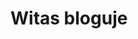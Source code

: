 # Witas bloguje
<!DOCTYPE html>
<html>
    <head>
        <meta charset="utf-8">
        <title>testowa.pl</title>
        <style>
      
        body{
         color: white; 
    background: #396f38;
    margin: 0px;
    
   
   
        }
        table{
        color: black;
        }
       .menu-1{
           background: white;
           top: 0px;
           width: 100%;
           height: 70px;
           position: absolute;
           font-family: Arial;
           float: left;
          left: 0px;
           z-index: 3;
       }
       #aut{
        
         color: green;  
       }
      #klik{
         color: grey; 
      }
    
      
      
      #lokiter{
          z-index: 2;
          background-color: #4e9447;
          position: absolute;
          top:300px;
          right: 0px;
         left: 0px;
         font-size: 20px;
         Text-align: center;
      }
      #akt{
          border-bottom:1px solid white;
          
      }
     
      .styled {
    border: 0;
    line-height: 2.5;
    padding: 0 20px;
    font-size: 1rem;
    text-align: center;
    color: #fff;
    text-shadow: 1px 1px 1px #000;
    border-radius: 10px;
    background-color: rgba(220, 0, 0, 1);
    background-image: linear-gradient(to top left,
                                      rgba(0, 0, 0, .3),
                                      rgba(0, 0, 0, .2) 30%,
                                      rgba(0, 0, 0, 0));
    box-shadow: inset 2px 2px 3px rgba(255, 255, 255, .6),
                inset -2px -2px 3px rgba(0, 0, 0, .6);
}

.styled:hover {
    background-color: rgba(255, 0, 0, 1);
}

.styled:active {
    box-shadow: inset -2px -2px 3px rgba(255, 255, 255, .6),
                inset 2px 2px 3px rgba(0, 0, 0, .6);
}

#img {
       position: fixed;
       z-index: 1;
      height: 300px;
      
       top: 0px;
       width: 100%;
       right: 0px;
       left: 0px;
       }
       
        
       .nav{
           
           position: absolute;
           text-align: right;
           color: black;
           height: 30px;
           line-height: 30px;
           right: 0px;
           top: 10px;
           z-index: 4;
       }
       #menu{
         margin-right: 30px;  
       }
       #menu a{
           clear: right;
           text-decoration: none;
           color: black;
           position: relative;
           line-height: 40px;
           margin-right: 30px; 
       }
       label{
           position: absolute;
           font-size: 26px;
           line-height: 40px;
           display: none;
           width: 26px;
           right: 10px;
           
       }
       #toggle{
           display: none;
           top: 10px;
           right: 10px;
       }
       
       
       
       @media only screen and (max-width: 500px){
         label{
          
           
          
           display: block;
           cursor: pointer;
}  
         #menu{
           display: none;
           text-align: center;
           width: 500px;
          position: relative;
          top: 25px;
          right: 0px;
          left: 0px;
           margin-right: 0px;
}
         #menu a{
           display: block;
           width: 500px;
           text-decoration: none; 
           border-bottom: 1px solid black;
           margin: 0;
           color: black;
           background-color: white;
           top: 25px;
           right: 0px;
           left: 0px;
            text-align: center;
          }
          
          #toggle:checked + #menu {
          display: block;
}
       }
       a:hover{
          background-color: red;
          color: white;
       }
       a:active{
          background-color: red;
           color: white;
       }
       #kut{
          left: 30px;
          right: 30px;
       }
       
        </style>
    </head>
    <body>
    <div class="menu-1">
    
        <p><span id="aut"><strong>Autor:</strong></span><span id="klik"><em><strong> JAKUB<BR>WITKOWSKI</strong></em></span></p>
         </div>
         <div class="nav"> 
         <label for="toggle">&#9776;</label>
         <input type="checkbox" id="toggle">
         <div id="menu">
      <a href="https://witas-w.github.io/Aktualnosci/">Aktualności</a>
            <a href="https://witas-w.github.io/Bloguje-witas/">Blog</a>
            <a href="https://witas-w.github.io/Galeria-zdjec/">Zdjęcia</a>
     </div>  
        
     </div>   
        
          
          <img id="img" src="https://s6.ifotos.pl/img/B0A7CA69-_qswewee.jpg">
          
        <div id="lokiter">
         <h2 id="akt" >Blog</h2>
  <a href="#DD"><button class="styled"
        type="button">
   Dzień dzisiejszy
</button></a>
  <h3>26.06.2019r.</h3>
  
  <p>Dzisiaj było 30 stopni w cieniu przez co piasek bardzo mocno parzył.W porcie nadal stoi "Unicus".Może jutro przypłynie "Dragon".Byliśmy też po stronie wschodniej na pysznych lodach w "Górze Lodowej".(pod spodem znajduje się mój ranking lodów).</p>
  
  
    
    <h3>27.06.2019r.</h3>
    <p>(godz.15:02)Właśnie wróciliśmy ze Słupska gdzie byliśmy w galerii handlowej "Jantar". W galerii byliśmy w kilku księgarniach.Po powrocie zamówiliśmy pizze.Następny wpis pojawi się wieczorem.O Słupsku przeczytacie pod spodem.</p>
    <p class="pod"><strong><em>Słupsk</em></strong> to miasto na prawach powiatu w północnej Polsce, w województwie pomorskim, siedziba władz powiatu słupskiego oraz gminy Słupsk. Leży na Pobrzeżu Koszalińskim, nad Słupią, przy trasie europejskiej E28, dawna siedziba książąt pomorskich.</p>
    <p>Po powrocie ze <strong>Słupska</strong> poszliśmy do <em>Góry Lodowej</em>.A następnie do baru III molo i na plażę.</p>
    <h2>Mój Ranking gofrów</h2>
    <table>
        <thead>
            <tr>
                <th>Nazwa</th>
                <th>Punkty</th>
            </tr>
        </thead>
        <tbody>
            <tr>
                <td>1.Bar 3 molo</td>
                <td>100/100</td>
            </tr>
            <tr>
                <td>1.Chomczyńscy</td>
                <td>100/100</td>
            </tr>
            <tr>
                <td>2.Lody,Gofry</td>
                <td>87/100</td>
            </tr>
            <tr>
                <td>3.Kołacze,Gofry,Lody</td>
                <td>76/100</td>
            </tr>
        </tbody>
    </table>
    <img class="byk" src="https://www.kasandbox.org/programming-images/landscapes/sand-dunes.png" >
    <h3>28.06.2019r.</h3>
    <p>Dzisiaj w nocy przypłynął do Ustki największy galeon w Polsce <strong><em>Dragon</em></strong>. <em>Unicus</em> odpłynął wczoraj i także od rana stoi w Darłówku.Do portu w nocy zagościł kontenerowiec <em>Riona</em> .Przed chwilą wpłynął do portu okręt Marynarki wojennej <em>ORP Wigry</em>.Riona opuściła port ok.16:00</p>
    <h2>Przypłynięcia i odpłynięcia</h2>
    <table>
        <thead>
            <tr>
                <th>Statek</th>
                <th>Data przypłynięcia</th>
                <th>Data odpłynięcia</th>
                <th>Rodzaj</th>
                <th>Miejsce odpłynięcia</th>
            </tr>
        </thead>
        <tbody>
            <tr>
                <td><strong>Dragon</strong></td>
                <td>28.06.2019r.</td>
                <td>brak</td>
                <td>pasażerski</td>
                <td>brak</td>
            </tr>
            <tr>
                <td><strong>Riona</strong></td>
                <td>28.06.2019r.</td>
                <td>brak</td>
                <td>kontenerowiec</td>
                <td>Hellsdorf
                </td>
            </tr>
            <tr>
                <td><strong>Unicus</strong></td>
                <td>brak</td>
                <td>28.06.2019r.</td>
                <td>pasażerski</td>
                <td>Darłowo</td>
            </tr>
            <tr>
                <td><strong>ORP Wigry</strong></td>
                <td>28.06.2019r.</td>
                <td>brak</td>
                <td>wojskowy</td>
                <td>brak</td>
            </tr>
        </tbody>
    </table>
    <h3>30.06.2019r.</h3>
    <p>Dzisiaj byliśmy w <em>Górze Lodowej</em>.Następnie poszliśmy na gokarty.Jedliśmy też rybę w <em> Złotej rybce</em>.Zaraz idziemy na gofry.</p>
    <h3>1.07.2019r.</h3>
    <p>Dzisiaj byliśmy w <em><strong>Dolinie Charlotty</strong></em>. A następnie poszliśmy do <em> Mar-Huba</em>.</p>
  <h3>2.07.2019r.</h3>
  <p>Po wyjściu z domu o godz.12:10 poszliśmy na targ.Następnie wypożyczylismy gokarty na pół godziny. przeszliśmy się do <em>Mistrala</em> gdzie zjedliśmy obiad. Na promenadzie weszliśmy do salonu gier gdzie wygrałem z dziadkiem 4 rundy w cymber guy-u.Dzisiaj jest duży sztorm więc kładka otwarta jest prawie cały dzień.</p>
  <h3>3.07.2019r.</h3>
  <p>Dzisiaj zjedliśmy obiad na <em>Politechnice Wrocławskiej</em>.Ponownie w dniu dzisiejszym nastąpił sztorm.Kładka jest dokładnie tak jak wczoraj otwarta przez cały dzień.</p>
  <h3>4.07.2019r.</h3>
  <p>Dzisiaj było duże zamieszanie z obiadami.Ostatecznie ustaliliśmy że obiady będą na trzynastą. Nadal jest sztorm i kładka cały dzień otwarta.Jedliśmy też pyszną galaretkę w <em>Bacio</em>.</p>
  <h3>5.07.2019r.</h3>
  <p>Dzisiaj był sztorm.Kładka tym razem nie była otwarta cały dzień lecz 35 minut.Statki nie stały już pochowane, a było ich zwiedzanie.<em>Kasieńka II</em>wypływała do kanału portowego gdzie zawracała do stoczni.<em>Dragon był zwiedzany za 5 złotych od osoby</em>.</p>
  <h3>6.07.2019r.</h3>
  <p>Dzisiaj byliśmy na obiedzie pobktórym poszliśmy na automaty.
  Po grze udaliśmy się do <em>Bacio</em>gdzie zjedliśmy galaretkę.Cały dzisiejszy dzień leje deszcz i jest trochę zimno.</p>
  <h3>7.07.2019r.</h3>
  <p>Dzisiaj byliśmy na obiedzie.Po nim poszliśmy na automaty.Wieczorem zjedliśmy galaretkę w <em>Bacio</em>.</p>    <h3 >8.07.2019r.</h3>
  <p>Dzisiaj byliśmy na obiedzie.A po nim poszliśmy z babcią na automaty.</p>
  <h3>9.07.2019r.</h3>
  <p>Dzisiaj byliśmy na obiedzie.Po nim poszliśmy do chińskiego marketu.Cały dzień lało.Jedliśmy też galaretkę i lody.</p>
  <h3>10.07.2019r.</h3>
  <p>Dzisiaj mieliśmy przerwę od obiadu więc poszliśmy do <em>Starej pierogarni</em>.Babcia zjadła pierogi ze szpinakiem dziadek ruskie i ze szpinakiem, a ja ruskie.
Po nim poszliśmy z babcią na wschodnią stronę.Gdy przechodziliśmy przez kładkę zaczęło lać i zaczęła się burza z piorunami.Musieliśmy się gdzieś schować.Gdy wracaliśmy zaczęło znowu lać.  </p>
  <h3>11.07.2019r.</h3>
<p>Dzisiaj obiad zjedliśmy w domu.Babcia i dziadek przyjechali o 19:00.Dziś świeciło słońce więc wyszliśmy na 5 godzin.</p>
  <h3>12.07.2019r.</h3>
  <p>Dzisiaj byliśmy na obiedzie i spotkaliśmy się z drugimi dziadkami.Poszliśmy też na lody do <em>Góry lodowej</em>.Gdy wyszliśmy drugim razem wypatrzyłem kontenerowiec płynący z Darłowa.Widzieliśmy też pokazy, w których uczestniczyły samoloty i paralotnie.</p>
  <h3>13.07.2019r.</h3>
  <p>Dzisiaj poszliśmy na obiad. Po nim poszliśmy na gokarty. Wtedy zaczęło kropić ale po dwóch minutach przestało. Wróciliśmy, więc do domu zachaczając o <em>Górę Lodową</em>. Potem wróciliśmy na miasto i poszliśmy na promenadę. Statek SM PRC 112 opuścił port wczoraj około godziny 20, a wrócił o 22. Stoi on dzisiaj przy nabrzeżu po drugiej stronie kładki. Przed koncertem poszliśmy na kolację do <em>Tawerny portowej</em>. Następnie poszliśmy na koncert Kamila Bednarka. Widzieliśmy też pokazy akrobacji lotniczych, spadochroniarskich i bardzo nisko lecący samolot wojska polskiego Casa.</p>
 <img src="https://upload.wikimedia.org/wikipedia/commons/thumb/b/b1/20140628_CASA_C-295_Ma%C5%82opolski_Piknik_Lotniczy_6987.jpg/800px-20140628_CASA_C-295_Ma%C5%82opolski_Piknik_Lotniczy_6987.jpg">
 <h3>14.07.2019r.</h3>
  <p>Dzisiaj byliśmy na obiedzie. Po nim poszliśmy na promenadę. W porcie oglądaliśmy statek SM PRC 112, który razem z barką pogłębia wejście do portu. Przez to <em>Dragon</em> wypływał 4 razy dziennie. Podczas wypłynięcia <em>Dragona</em> statek SM PRC 112 także opuszcza port wypływając blisko brzegu, a następnie wraca i wykręca w kanale portowym. Następnie poszliśmy na automaty i do <em>Bacio</em>. Wieczorem zaprosiliśmy drugich dziadków na wino.</p> 
 <h3>15.07.2019r.</h3>
  <p>Dzisiaj poszliśmy na obiad. Po nim przeszliśmy się plażą do Perły. Następnie wróciliśmy do domu zahaczając o <em>Górę Lodową</em>. Wieczorem wyszliśmy przejść się po okolicy</p>
  <h3>16.07.2019r.</h3>
  <p>Dzisiaj byliśmy na obiedzie. Po nim poszliśmy do <em>Lubicza</em> na  kawę i lody. Następnie przeszliśmy się promenadą do portu. W porcie stoją dwa nowe statki Imor i Mewo Navigator. Imor ostatnio był w Ustce podczas budowy kładki.Wieczorem poszliśmy jeszcze do Lidla na zakupy.</p>
  <h2 id="os">O statkach</h2>
  <table>
    <thead>
        <tr>
            <th>statek</th>
            <th>rodzaj</th>
            <th>data przypłynięcia</th>
            <th>data odpłynięcia</th>
        </tr>
    </thead>
    <tbody>
        <tr>
            <td>Imor</td>
            <td>badawczy(Jednostka przystosowana do badań strefy przybrzeżnej i płytkich wód zalewowych.)</td>
            <td>16.07.2019r.</td>
            <td>17.07.2019r.</td>
        </tr>
        <tr>
            <td>Mewo navigator</td>
            <td>badawczy(Jednostka pomiarowa służąca do prowadzenia hydrograficznych prac pomiarowych na wodach morskich.)</td>
            <td>16.07.2019r.</td>
            <td>17.07.2019r.</td>
        </tr>
    </tbody>
    </table>
   <h3>17.07.2019r.</h3>
   <p>Dzisiaj byliśmy na obiedzie. Następnie poszliśmy na promenadę i do sklepu <em>Pierre Rene</em>. Potem poszliśmy do portu i na Marynarki. Wracając poszliśmy na gofra do <em>Chomczyńskich</em>. Wieczorem poszliśmy przez kładkę do portu obejrzeć niemiecki żaglowiec.</p>
   <h3>18.07.2019r.</h3>
 <p>Dzisiaj byliśmy na obiedzie. Po nim poszliśmy na promenadę. Następnie zagraliśmy na automatach w cymber guya. Statek SM PRC 112 wraz z barką Małż 2 pogłębia wejście do portu przez co Dragon wypływa 5 razy dziennie. Gdy wychodziliśmy z portu zauważyłem  statek firmy <em>Akva group</em>, którego wciągano na dok. Chyba jutro będzie jego wodowanie. Wieczorem poszliśmy na ognisko na Politechnice gdzie zjedliśmy kiełbasę i chleb. </p>
   <h3>19.07.2019r.</h3>
   <p>Dziś rano poszliśmy do portu. Gdy do niego weszliśmy odbywało się wodowanie statku <strong>Hollendaren</strong> zbudowanego przez firmę <em>AKVA group</em>. Podczas zanurzania doku gdy wyciągano statek liną podpłynęły dwa statki Złota rybka i Lucek. Podczas obrotu statku zahaczył on oponami o nabrzeże, dok i barierkę. Po wodowaniu statku stanął on przy nabrzeżu stoczni. Po pobycie w porcie poszliśmy na obiad. Następnie idąc promenadą poszliśmy do portu gdzie widzieliśmy statek SM PRC 112 pogłębiający kanał portowy i cztery statki brytyjskie należące do NATO. Przeszliśmy się także ulicą Grunwaldzką do Pasażu Bałtyckiego i Mariny. Wieczorem poszliśmy na plażę zachodnią. Wykopałem tam duży most z piasku. </p>
    <img src="https://i.ibb.co/SJY9YGX/D8-B9-A7-E4-D769-4727-8-AD1-5730409-B15-BE.png">
   <img src="https://i.ibb.co/HF6M6bV/81-A58662-34-C0-493-B-B211-A59-C36416-B70.jpg">
   <img src="https://i.ibb.co/nj074kK/074-B68-BA-5-C32-4-A10-8-A89-7-D69-F6-C318-A4.png">
    <h3>20.07.2019r.</h3>
    <p>Dzisiaj byliśmy na obiedzie. Po nim poszliśmy do <em>Lubicza</em>. W galerii zdjęć znajdują się zdjęcia panoramy Ustki. Następnie poszliśmy na promenadę i na pączki. W porcie statek SM PRC 112 nadal pogłębia kanał portowy. Potem poszliśmy na ulicę Marynarki. Wieczorem poszliśmy na plażę zachodnią. Tam oglądaliśmy zachód słońca.</p>
    
    <h3>21.07.2019r.</h3>
    <p>Dzisiaj byliśmy na obiedzie. Po nim poszliśmy do <em>Lubicza</em>. Tam wypiłem sok pomarańczowy i obejrzałem panoramę Ustki z dachu hotelu. Następnie przechodząc promenadą oglądaliśmy stoiska górali. Wchodząc do portu wstąpiliśmy na pączki do <em>Starej pączkarni</em>. Do portu przypłynął statek badawczy Mewo navigator, o którym można przeczytać w <a href="#os">tabeli z dnia 16.07.2019r.</a> Po pobycie w porcie skierowaliśmy się do domu. Wieczorem poszliśmy na plażę zachodnią gdzie zbudowałem most z piasku. </p>
  
   <h3>22.07.2019r.</h3>
  <p>Dzisiaj byliśmy na obiedzie. Po nim poszliśmy plażą do Perły. Następnie idąc promenadą doszliśmy do portu. Tam stoi statek Mewo navigator, którego zdjęcia można zobaczyć w <a href="https://witas-w.github.io/zdjecia-galeria/">galerii zdjęć</a>. Potem poszliśmy na ulicę Marynarki polskiej i do kawiarni <em>Bacio</em>. W kawiarence wypiłem sok i zjadłem lody. Następnie poszliśmy na przystanek autobusowy skąd zabrał nas autobus lini numer 1. Nim dojechaliśmy do przystanku Wilcza/Darłowska, na którym wysiedliśmy. Jechaliśmy pierwszy raz autobusem przez nowo otwartą ulicę Darłowską.</p>
  
  
  <h3>23.07.2019r.</h3>
  <p>Dzisiaj byliśmy na ostatnim obiedzie. Po nim poszliśmy do <em>Mistrala</em> na Marynarki poskiej, ponieważ ten na Kaszubskiej był przepełniony. Następnie wróciliśmy ulicą Darłowską do domu. Wieczorem poszliśmy do <em>Mistrala</em> po stronie zachodniej i na promenadę, którą doszliśmy do parku Chopina. Po przejściu ulicą Żeromskiego i wstąpieniu do <em>Mistrala u przyjaciół</em> wróciliśmy na promenadę. Statek SM PRC 112 rano pogłębiał ujście Słupii przez co kładka nie została otwarta o godzinie dwunastej i <em>Dragon</em> musiał krążyć na redzie, a wieczorem odwrócony był dziobem w stronę mostu kolejowego i tam barka Małż 2 pogłębiała Słupię.</p>
    
    
    <h3>24.07.2019r.</h3>  
  <p>Dzisiaj byliśmy w sklepie <em>Diverse</em>. Następnie poszliśmy przez port na promenadę i na automaty. Potem wstąpiliśmy na Politechnikę Wrocławską. W <a href="https://witas-w.github.io/zdjecia-galeria/">galerii zdjęć</a> pojawiły się zdjęcia z osiedla Kościelniaka położonego w Ustce zachodniej. Wieczorem poszliśmy na plażę zachodnią i do herbaciarni <em>(nie)winna piwniczka</em>. W tym lokalu można wypić herbatę, zjeść ciastko z wróżbą lub pyszny serniczek. Następnie wróciliśmy do części zachodniej przez kładkę i nasz skrót leśny. Podczas pobytu na plaży widzieliśmy wypływający załadowany po brzegi statek SM PRC 112. W porcie statki zamieniły się miejscami <em>Dragon</em>stanął w miejscu <em>Kasieńki</em> i <em>Saby</em>, a <em>Saba</em> z <em>Kasieńką</em> w miejscu <em>Dragona</em>.</p>

 <h3>25.07.2019r.</h3>
 <p>Dzisiaj rano poszliśmy do Ustki wschodniej. Idąc ulicą Marynarki doszliśmy do portu stamtąd poszliśmy na promenadę. Następnie przeszliśmy się ulicą Wczasową do Energetyka i na <em>Trakt Solidarności</em>. Potem zjedliśmy obiad w restauracji <em>Mistral u Przyjaciół</em>. Po obiedzie poszliśmy do domu przez ulicę Darłowską. Wieczorem poszliśmy do baru 3 molo i na plażę zachodnią. Nią przeszliśmy się do osiedla. </p>
    
      <h3>26.07.2019r.</h3>
 <p>Dzisiaj rano poszliśmy do Ustki wschodniej. Tam weszliśmy do Jabłonowskich i kupiliśmy kawę. O godzinie 12 wróciliśmy do Ustki zachodniej kładką. Potem poszliśmy do restauracji <em>Krzywy róg</em> gdzie zjedliśmy pyszne pierogi i rosół. Wieczorem poszliśmy na plażę zachodnią i przeszliśmy się do rzeki Czarnej, która została zasypana przez wydmy. Statek SM PRC 112 nadal pogłębia port koło mostu kolejowego.</p>
 
 <h3>27.07.2019r.</h3>
 <p>Dzisiaj rano poszliśmy na pierwszy obiad w tym turnusie. Potem udaliśmy się do <em>Mistrala</em> na Kaszubskiej. Tam zjadłem lody i pączka. Następnie przesliśmy się ulicą Marynarki do portu. W porcie i na promenadzie odbywają się pokazy akrobacji rowerowych. Po obejrzeniu akrobacji rowerowych doszliśmy promenadą do parku Chopina. Wieczorem wróciliśmy do domu.  </p>
 
 <h3>28.07.2019r.</h3>
 <p>Dzisiaj byliśmy na obiedzie. Następnie poszliśmy do <em>Lubicza</em> gdzie wypiłem sok pomarańczowy. Potem udaliśmy się do <em>Góry  Lodowej</em>. Tam zjadłem dwie gałki najlepszych lodów w Ustce. Po zjedzeniu lodów doszliśmy ulicą Marynarki na pączki do <em>Starej pączkarni</em>. Zjedliśmy pączki i wracając do domu przeszliśmy przez kładkę.</p>      
       
  <h3>29.07.2019r.</h3>
  <p>Dzisiaj byliśmy na obiedzie. Po nim udaliśmy się z babcią 2 kilometry za Orzechowo. Mogliśmy dojść do Poddąbia, ale było strasznie gorąco. Następnie wróciliśmy do Ustki plażą i nową promenadą. Na promenadzie zjadłem gofra u <em>Chomczyńskich</em> i jednego pączka ze <em>Starej Pączkarni</em>. Potem poszliśmy do portu i widzieliśmy wypływający statek SM PRC 112, a gdy za drugim razem udaliśmy się tam  ponownie oglądaliśmy ten statek, który powrócił z morza. Wieczorem wróciliśmy ulicą Marynarki do domu.</p>
  
  
 <h3>30.07.2019r.</h3>
 <p>Dzisiaj jak codzień byliśmy na obiedzie. Po nim poszliśmy do <em>Mistrala tu i teraz</em> znajdującego się przy ulicy Marynarki. Potem udaliśmy się do portu, gdzie statek SM PRC 112 pogłębia Słupię w okolicy nowej mariny. Zdjęcia tego statku można zobaczyć w <a href="https://witas-w.github.io/Galeria-zdjec/">galerii zdjęć</a>. Następnie wróciliśmy przez ulicę Darłowską do domu. Wieczorem wybrałem się z babcią nad <em>Staw Upiorów</em>, a następnie doszliśmy do ulicy Wilczej. Wracając poćwiczyliśmy na różnych urządzeniach na ścieżce zdrowia.</p>
  
  
  <h3>31.07.2019r.</h3>
  
  <p>Dzisiaj rano udaliśmy się na pocztę nadać pocztówki. Następnie dotarliśmy na obiad przez park Chopina. Po obiedzie poszliśmy do portu, gdzie widzieliśmy rozkładający się <em>TVN Projekt plaża</em> oraz statek SM PRC 112 stojący obok żurawika portowego. Potem wybraliśmy się do <em>Bacio</em> gdzie zjadłem dwie gałki lodów. Po wizycie w kawiarni udaliśmy się do <em>Mistrala</em> na Kaszubskiej na lemoniadę poziomkową. Następnie postanowiliśmy iść do <em>Góry Lodowej</em>. Idąc ulicą Bakuły z bacią dotarliśmy do <em>Pasażu Bałtyckiego</em>. Wieczorem wróciliśmy do domu autobusem lini numer 1. </p>
  
  <h3>1.08.2019r.</h3>
  
  <p>Dzisiaj rano udaliśmy się na obiad. Po nim wybraliśmy się do <em>Mistrala</em> na Kaszubskiej. Potem poszliśmy do <em>Bacio</em>,    w którym zjadłem dwie gałki lodów. Następnie oglądaliśmy statek SM PRC 112 stojący w porcie. Po tej wizycie udaliśmy się na ulicę Leszka Bakuły, gdzie w niedziele odbywa się targ. Później wybraliśmy się do domu towarowego <em>Stodoła</em>. Następnie ponownie weszliśmy do portu oglądać barkę pogłębiającą, która stoi obok miejsca <em>Dragona</em>. Wieczorem wróciliśmy do domu autobusem lini numer 1 i zjedliśmy pierogi w <em>Starej pierogarni</em>. </p>
  
  <h3>2.08.2019r.</h3>
  
  <p>Dzisiaj rano bylśmy na obiedzie. Po nim udaliśmy się do <em>Bacio</em> gdzie zjadłem dwie gałki lodów. Potem wybraliśmy się do portu. Gdy go opuściliśmy spostrzegłem jadnostkę Stefan wpływającą na redę, dlatego wrócilśmy się i oglądaliśmy ten okręt. Stefan jest statkiem należącym do firmy <em>PRC</em>, która posiada także  dwie barki Małża 2 i SM PRC 112. Następnie poszliśmy z babcią na plażę, gdzie w okolicach <em>Perły</em> usiedliśmy i odpoczeliśmy. Później wyruszyliśmy na ulicę Marynarki. Wieczorem wróciliśmy do domu przez Darłowską, która nadal jest w remoncie.</p>
  
  <h3>3.08.2019r.</h3>
  
  <p>Dzisiaj wstałem trochę wcześniej. Po śniadaniu wyruszyliśmy do miasta. Na ulicy Marynarki trwały przygotowania do występów teatralnych  w ramach <em>festiwalu Mistral</em>. Przez te występy główny deptak w Ustce został zmknięty dla samochodów. Dużą scenę rozłożono również przed latarnią morską. Obiad jak zwykle zjedliśmy o godzinie trzynastej. Po obiedzie poszliśmy do kawiarni <em>Bacio</em>, gdzie zjadłem ogromną porcję lodów. Potem udaliśmy się na wschodni falochron odwiedzić ustecką syrenkę. Następnie wróciliśmy na chwilę do domu. Odpoczeliśmy i wybraliśmy się do trzeciego mola. Tam byliśmy na plaży do godziny dwudziestej. </p>
  
  
  <h3>4.08.2019r.</h3>
  <p>O trzynastej zjadłem obiad. Po nim poszedłem z dziadkami do kawiarni <em>Lubicz</em>. Następnie po spacerze ulicami Ustki w stronę morza udaliśmy się na molo. Tam zrobiłem kilka zdjęć namiotów <em>Projektu Plaża TVN</em>, które dostępne są w galerii zdjęć. Wracając wstąpiliśmy do kawiarni <em>Bacio</em> na lody. Wieczorem wybraliśmy się na kolację do restauracji <em>Krzywy róg</em>, gdzie zjedliśmy pyszne pielmieni. <em>Krzywy róg</em> jest restaracją polsko-ukraińską. Mają bardzo dobre jedzenie.</p>
  
  
  <h3>5.08.2019r.</h3>
  
  <p>Dziś po obiedzie zaprowadziłem babcię i dziadka moich kuzynów na najlepsze lody w Ustce do <em>Bacio</em>. Następnie obserwowaliśmy na  molo wpływające do portu statki i jachty wycieczkowe. Zauważyłem, że od trzech dni na morzu w pobliżu Ustki pływa nieznany biały statek z niebieskim kominem. Nie jest on widoczny nawet na <em>Marine Traffic</em>. Potem poszedłem z bacią na plażę wschodnią. Tam spędziłem dwie godziny bawiąc się w piasku. Po powrocie z plaży udaliśmy się na gofry do <em>Chomczyńskich</em>. Wieczorem wybraliśmy się na lody do <em>Góry Lodowej</em>. Następnie wróciliśmy do domu ulicą Darłowską. </p>
  

  
  <h3>6.08.2019r.</h3>
  <p>Dzisiaj przed obiadem spacerowaliśmy promenadą. Po obiedzie jak zwykle poszliśmy do najlepszej kawiarni <em>Bacio</em>. Tam zjadłem dwie gałki lodów o smaku <em>Oreo</em> i jabłko z miętą. Następnie udaliśmy się na molo. Dzisiaj doszliśmy na sam koniec wschodniego falochronu, gdzie wędkarze łowili ryby. Potem wybraliśmy się na plażę. Odnalazlłem miejsce mojej wczorajszej zabawy. Po powrocie z nad wody złapała nas ulewa. Schowaliśmy się, więc w <em>Bacio</em>. Stamtąd wyruszyliśmy do autobusu lini numer 1.</p>
   
   <h2>Mój Ranking lodów</h2>
   <table>
    <thed>
       <tr>
           <th>Miejsce</th>
           <th>Nazwa</th>
           <th>Punkt</th>
        </tr>
       
    </thed>
    <tbody>
    <tr>
    <td>1</td>
    <td>Bacio</td>
    <td>100/100</td>
    </tr>
     <tr>
    <td>2</td>
    <td>Góra Lodowa</td>
    <td>97/100</td>
    </tr>
     <tr>
    <td>3</td>
    <td>U Lodziarzy</td>
    <td>95/100</td>
    </tr>
     <tr>
    <td>4</td>
    <td>Wenta</td>
    <td>90/100</td>
    </tr>
     <tr>
    <td>5</td>
    <td>Chomczyńscy</td>
    <td>20/100</td>
    </tr>
    </tbody>
    </table>
  
  <h3>7.08.2019r.</h3>
  <p>Dzisiaj wyszliśmy z domu o godzinie 11:40. Następnie doszliśmy ulicą Marynarki na promenadę. Tam czekaliśmy na obiad siedząc na ławce. Obiad zjedliśmy o godzinie trzynastej. Był bardzo dobry. Potem udaliśmy się do kawiarni <em>Bacio</em>, gdzie zjadłem dwie gałki lodów. Po zjedzeniu deseru wybraliśmy się do portu. Stamtąd wyruszyliśmy do księgarni, w której kupiłem książkę pt. <em>Pan Samochodzik i Tajemnica Tajemnic</em>. Wieczorem wróciliśmy do domu autobusem lini numer 2.</p>
  
  <h3>8.08.2019r.</h3>
 <p>Dzisiaj spałem nieco dłużej. Z domu wyszliśmy o 13:00. Od razu poszliśmy do kawiarni <em>Bacio</em>. Tam zjadłem dwie gałki lodów, a babcia z dziadkiem wypili kawę. Następnie udaliśmy się na molo. Potem przeszliśmy się promenadą do parku Chopina. Przed obiadem wstąpiliśmy do <em>PEPCO</em>, w którym dziadek kupił sobie duńskie skarpetki z napisem <strong>MADE IN CHINA</strong>. Obiad zjedliśmy w restauracji <em>Syrenka</em>. Wieczorem wróciliśmy do domu autobusem lini numer 2.</p>
 
 <h3>9.08.2019r.</h3>
 
 <p>Po obiedzie poszliśmy do <em>Muzeum chleba</em>. Tam oglądaliśmy ciekawy film pt."Chleb" oraz różne urządzenia służące do jego wypieku. Następnie udaliśmy się do portu, gdzie widzieliśmy statek Bestla, który wraz ze Złotą Rybką holował Hollendarena. Zdjęcia te można obejrzeć w <a href="https://witas-w.github.io/Galeria-zdjec/">galerii zdjęć</a>. Potem wybralismy się na promenadę. Wieczorem wyruszyliśmy z bacią  na plażę. Po drodze widzieliśmy lisa stojącego 2 metry od nas. Przy przejściu przez tory koło osiedla Kościelniaka zaczęli budować przystanek kolejowy.</p>
 
 <h3>10.08.2019r.</h3>
 
 <p>Dzisiaj spałem długo. Po obiedzie udaliśmy się na promenadę. Tam odbywały się konkursy orkiestr dętych. Następnie poszliśmy do kawiarni <em>Bacio</em>, gdzie zjedliśmy desery. Stamtąd wybraliśmy się na plażę. Potem przeszliśmy deptakiem wzdłuż morza. Na ulicy Marynarki dziadek zjadł kebaba. W <em>Mistralu</em> na Kaszubskiej wypiłem sok pomarńczowy. Wieczorem wróciliśmy do domu autobusem lini numer 1. Dziś w Ustce odbyły się mistrzostwa Polski w wypłukiwaniu bursztynu.</p>
 
 <img src="https://s6.ifotos.pl/img/kalendarz_qswxwwe.png">
 
 <h3>11.08.2019r.</h3>
 
 <p>Po obiedzie udaliśmy się Traktem Solidarności na promenadę. Na promenadzie rozłożone są stragany wyrobów z bursztynu. Następnie poszliśmy do kawiarni <em>Bacio</em>. Stamtąd wybraliśmy się do portu i na molo. Potem chcieliśmy iść na plażę ale było bardzo dużo ludzi i bardzo gorąco. Kolację zjedliśmy w <em>Lagunie</em>. Jedzeniem zachwycony był tylko dziadek. Wieczorem wróciliśmy do domu ulicą Darłowską.</p>
 
 <img src="https://s6.ifotos.pl/img/bursztynn_qswnrha.png">
 
<h3>12.08.2019r.</h3>

<p>Dziś rano udaliśmy się ulicą Marynarki na obiad. Po nim poszliśmy do <em>Stodoły</em>. Następnie wybraliśmy się do kawiarni <em>Bacio</em>, gdzie zjadłem dwie gałki lodów. Potem wyruszyliśmy do portu. Na <em>Dragona</em> wrócił pirat Barbarosa. Wieczorem z babcią wyszliśmy na plażę. Następnie przeszliśmy przez kładkę do Ustki wschodniej. Stamtąd wróciliśmy do domu o godzinie 21:00.</p>

<img src="https://s6.ifotos.pl/img/WUstcepng_qswnswr.png">


<h3 id="DD">13.08.2019r.</h3>

<p>Gdy szliśmy na obiad zaczęło padać. Dlatego na Politechnikę podjechaliśmy taksówką. Po obiedzie udaliśmy się promenadą do kawiarni <em>Bacio</em>. Tam zjadłem dwie gałki lodów, a babcia z dziadkiem wypili kawę. Następnie wybraliśmy się do portu. Stamtąd poszliśmy do domu. Dziś przyjechali do Ustki rodzice. Wieczorem wyruszyliśmy do <em>Mistrala u Przyjaciół</em>. Potem udaliśmy się do <em>Lidla</em>. Po zrobieniu zakupów wróciliśmy do domu.</p>

<h2>Mój ranking restauracji</h2>

<table>
   <thead>
       <tr>
           <th>Miejsce</th>
           <th>Nazwa</th>
           <th>punkty</th>
       </tr>
    </thead>
    <tbody>
        <tr>
            <td>1</td>
            <td>Krzywy róg</td>
            <td>100/100</td>
        </tr>
         <tr>
            <td>2</td>
            <td>Syrenka</td>
            <td>98/100</td>
        </tr>
         <tr>
            <td>3</td>
            <td>U Przyjaciół</td>
            <td>95/100</td>
        </tr>
         <tr>
            <td>4</td>
            <td>Columbus</td>
            <td>93/100</td>
        </tr>
         <tr>
            <td>5</td>
            <td>Al Dente</td>
            <td>90/100</td>
        </tr>
         <tr>
            <td>6</td>
            <td>Szybka Rybka</td>
            <td>85/100</td>
        </tr>
         <tr>
            <td>7</td>
            <td>Laguna</td>
            <td>69/100</td>
        </tr>
    </tbody>
  </table>
       </div>
       
       
       
   
 
    </body>
</html>
